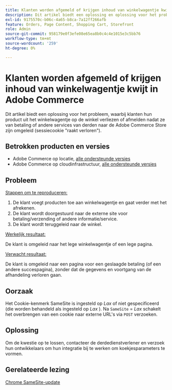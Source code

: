 ```yaml
---
title: Klanten worden afgemeld of krijgen inhoud van winkelwagentje kwijt in Adobe Commerce
description: Dit artikel biedt een oplossing en oplossing voor het probleem, waarbij klanten hun product uit het winkelwagentje op de winkel verliezen of afmelden nadat ze van betaling of andere services van derden naar de Adobe Commerce-winkel zijn omgeleid (sessiecookie "raakt verloren").
exl-id: 9175570c-b06c-4a65-b8ca-7a12ff266afb
feature: Orders, Page Content, Shopping Cart, Storefront
role: Admin
source-git-commit: 958179e0f3efe08e65ea8b0c4c4e1015e3c5bb76
workflow-type: tm+mt
source-wordcount: '259'
ht-degree: 0%

---
```


# Klanten worden afgemeld of krijgen inhoud van winkelwagentje kwijt in Adobe Commerce

Dit artikel biedt een oplossing voor het probleem, waarbij klanten hun product uit het winkelwagentje op de winkel verliezen of afmelden nadat ze van betaling of andere services van derden naar de Adobe Commerce Store zijn omgeleid (sessiecookie &quot;raakt verloren&quot;).

## Betrokken producten en versies

* Adobe Commerce op locatie, [alle ondersteunde versies](https://magento.com/sites/default/files/magento-software-lifecycle-policy.pdf)
* Adobe Commerce op cloudinfrastructuur, [alle ondersteunde versies](https://magento.com/sites/default/files/magento-software-lifecycle-policy.pdf)

## Probleem

<u>Stappen om te reproduceren:</u>

1. De klant voegt producten toe aan winkelwagentje en gaat verder met het afrekenen.
1. De klant wordt doorgestuurd naar de externe site voor betaling/verzending of andere informatie/service.
1. De klant wordt teruggeleid naar de winkel.

<u>Werkelijk resultaat:</u>

De klant is omgeleid naar het lege winkelwagentje of een lege pagina.

<u>Verwacht resultaat:</u>

De klant is omgeleid naar een pagina voor een geslaagde betaling (of een andere succespagina), zonder dat de gegevens en voortgang van de afhandeling verloren gaan.

## Oorzaak

Het Cookie-kenmerk SameSite is ingesteld op *Lax* of niet gespecificeerd (die worden behandeld als ingesteld op *Lax* ). Na `SameSite` = *Lax* schakelt het overbrengen van een cookie naar externe URL&#39;s via `POST` verzoeken.

## Oplossing

Om de kwestie op te lossen, contacteer de derdedienstverlener en verzoek hun ontwikkelaars om hun integratie bij te werken om koekjesparameters te vormen.

## Gerelateerde lezing

[Chrome SameSite-update](https://www.chromestatus.com/feature/5088147346030592)
